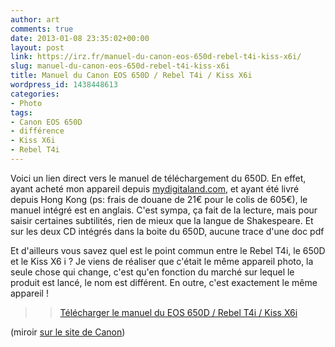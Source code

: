 ```yaml
---
author: art
comments: true
date: 2013-01-08 23:35:02+00:00
layout: post
link: https://irz.fr/manuel-du-canon-eos-650d-rebel-t4i-kiss-x6i/
slug: manuel-du-canon-eos-650d-rebel-t4i-kiss-x6i
title: Manuel du Canon EOS 650D / Rebel T4i / Kiss X6i
wordpress_id: 1438448613
categories:
- Photo
tags:
- Canon EOS 650D
- différence
- Kiss X6i
- Rebel T4i
---
```


Voici un lien direct vers le manuel de téléchargement du 650D. En effet, ayant acheté mon appareil depuis [mydigitaland.com](https://irz.fr/jai-teste-pour-vous-digitaland-mydigitaland), et ayant été livré depuis Hong Kong (ps: frais de douane de 21€ pour le colis de 605€), le manuel intégré est en anglais. C'est sympa, ça fait de la lecture, mais pour saisir certaines subtilités, rien de mieux que la langue de Shakespeare. Et sur les deux CD intégrés dans la boite du 650D, aucune trace d'une doc pdf

Et d'ailleurs vous savez quel est le point commun entre le Rebel T4i, le 650D et le Kiss X6 i ? Je viens de réaliser que c'était le même appareil photo, la seule chose qui change, c'est qu'en fonction du marché sur lequel le produit est lancé, le nom est différent. En outre, c'est exactement le même appareil !


<blockquote>

> 
> [Télécharger le manuel du EOS 650D / Rebel T4i / Kiss X6i](https://static.irz.fr/2013/01/canon-eos-rt4i-eos-650d-kiss-x6i-fr.pdf)
> 
> 
</blockquote>




(miroir [sur le site de Canon](http://gdlp01.c-wss.com/gds/4/0300008674/01/EOS_650D_Instruction_Manual_FR.pdf))
